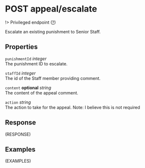 # <span class="badge badge-light">POST</span> <span class="badge badge-light">appeal/escalate</span>

!> Privileged endpoint ([?](privileged.md))

Escalate an existing punishment to Senior Staff.

## Properties

`punishmentId` *integer*  
The punishment ID to escalate.

`staffId` *integer*  
The id of the Staff member providing comment.

`content` **optional** *string*  
The content of the appeal comment.

`action` *string*  
The action to take for the appeal. Note: I believe this is not required


## Response

(RESPONSE)

## Examples

(EXAMPLES)
